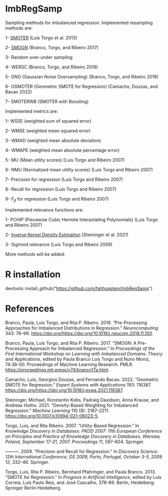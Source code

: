 # ImbRegSamp

Sampling methods for imbalanced regression. Implemented resampling
methods are:

1-
[SMOTER](https://link.springer.com/chapter/10.1007/978-3-642-40669-0_33)
(Luís Torgo et al. 2013)

2- [SMOGN](https://proceedings.mlr.press/v74/branco17a) (Branco, Torgo,
and Ribeiro 2017)

3- Random over-under sampling

4- WERSC (Branco, Torgo, and Ribeiro 2019)

5- GNO (Gaussian Noise Oversampling) (Branco, Torgo, and Ribeiro 2019)

6- GSMOTER (Geometric SMOTE for Regression) (Camacho, Douzas, and Bacao
2022)

7- SMOTERWB (SMOTER with Boosting)

Implemented metrics are:

1- WSSE (weighted sum of squared error)

2- WMSE (weighted mean squared error)

3- WMAD (weighted mean absolute deviation)

4- WMAPE (weighted mean absolute percentage error)

5- MU (Mean utility scores) (Luis Torgo and Ribeiro 2007)

6- NMU (Normalized mean utility scores) (Luis Torgo and Ribeiro 2007)

7- Precision for regression (Luis Torgo and Ribeiro 2007)

8- Recall for regression (Luis Torgo and Ribeiro 2007)

9- *F*<sub>*β*</sub> for regression (Luis Torgo and Ribeiro 2007)

Implemented relevance functions are:

1- PCHIP (Piecewise Cubic Hermite Interpolating Polynomials) (Luis Torgo
and Ribeiro 2007)

2- [Inverse Kernel Density
Estimation](https://link.springer.com/article/10.1007/s10994-021-06023-5)
(Steininger et al. 2021)

3- Sigmoid relevance (Luis Torgo and Ribeiro 2009)

More methods will be added.

# R installation

devtools::install_github(“<https://github.com/fatihsaglam/ImbRegSamp>”)

# References

Branco, Paula, Luis Torgo, and Rita P. Ribeiro. 2019. “Pre-Processing
Approaches for Imbalanced Distributions in Regression.” *Neurocomputing*
343: 76–99.
https://doi.org/<https://doi.org/10.1016/j.neucom.2018.11.100>.

Branco, Paula, Luís Torgo, and Rita P. Ribeiro. 2017. “SMOGN: A
Pre-Processing Approach for Imbalanced Regression.” In *Proceedings of
the First International Workshop on Learning with Imbalanced Domains:
Theory and Applications*, edited by Paula Branco Luís Torgo and Nuno
Moniz, 74:36–50. Proceedings of Machine Learning Research. PMLR.
<https://proceedings.mlr.press/v74/branco17a.html>.

Camacho, Luís, Georgios Douzas, and Fernando Bacao. 2022. “Geometric
SMOTE for Regression.” *Expert Systems with Applications* 193: 116387.
https://doi.org/<https://doi.org/10.1016/j.eswa.2021.116387>.

Steininger, Michael, Konstantin Kobs, Padraig Davidson, Anna Krause, and
Andreas Hotho. 2021. “Density-Based Weighting for Imbalanced
Regression.” *Machine Learning* 110 (8): 2187–2211.
<https://doi.org/10.1007/s10994-021-06023-5>.

Torgo, Luis, and Rita Ribeiro. 2007. “Utility-Based Regression.” In
*Knowledge Discovery in Databases: PKDD 2007: 11th European Conference
on Principles and Practice of Knowledge Discovery in Databases, Warsaw,
Poland, September 17-21, 2007. Proceedings 11*, 597–604. Springer.

———. 2009. “Precision and Recall for Regression.” In *Discovery Science:
12th International Conference, DS 2009, Porto, Portugal, October 3-5,
2009 12*, 332–46. Springer.

Torgo, Luís, Rita P. Ribeiro, Bernhard Pfahringer, and Paula Branco.
2013. “SMOTE for Regression.” In *Progress in Artificial Intelligence*,
edited by Luís Correia, Luís Paulo Reis, and José Cascalho, 378–89.
Berlin, Heidelberg: Springer Berlin Heidelberg.
